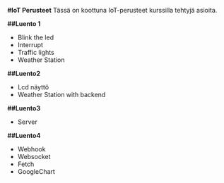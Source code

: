 **#IoT Perusteet**
Tässä on koottuna IoT-perusteet kurssilla tehtyjä asioita.

**##Luento 1**
- Blink the led
- Interrupt
- Traffic lights
- Weather Station

**##Luento2**
- Lcd näyttö
- Weather Station with backend

**##Luento3**
- Server

**##Luento4**
- Webhook
- Websocket
- Fetch
- GoogleChart


